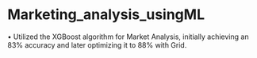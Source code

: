 # Marketing_analysis_usingML
•	Utilized the XGBoost algorithm for Market Analysis, initially achieving an 83% accuracy and later optimizing it to 88% with Grid.
